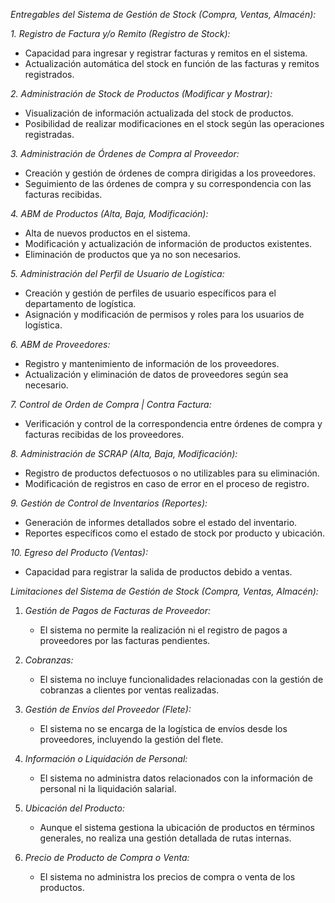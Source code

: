 *Entregables del Sistema de Gestión de Stock (Compra, Ventas, Almacén):*

*1. Registro de Factura y/o Remito (Registro de Stock):*
- Capacidad para ingresar y registrar facturas y remitos en el sistema.
- Actualización automática del stock en función de las facturas y remitos registrados.

*2. Administración de Stock de Productos (Modificar y Mostrar):*
- Visualización de información actualizada del stock de productos.
- Posibilidad de realizar modificaciones en el stock según las operaciones registradas.

*3. Administración de Órdenes de Compra al Proveedor:*
- Creación y gestión de órdenes de compra dirigidas a los proveedores.
- Seguimiento de las órdenes de compra y su correspondencia con las facturas recibidas.

*4. ABM de Productos (Alta, Baja, Modificación):*
- Alta de nuevos productos en el sistema.
- Modificación y actualización de información de productos existentes.
- Eliminación de productos que ya no son necesarios.

*5. Administración del Perfil de Usuario de Logística:*
- Creación y gestión de perfiles de usuario específicos para el departamento de logística.
- Asignación y modificación de permisos y roles para los usuarios de logística.

*6. ABM de Proveedores:*
- Registro y mantenimiento de información de los proveedores.
- Actualización y eliminación de datos de proveedores según sea necesario.

*7. Control de Orden de Compra | Contra Factura:*
- Verificación y control de la correspondencia entre órdenes de compra y facturas recibidas de los proveedores.

*8. Administración de SCRAP (Alta, Baja, Modificación):*
- Registro de productos defectuosos o no utilizables para su eliminación.
- Modificación de registros en caso de error en el proceso de registro.

*9. Gestión de Control de Inventarios (Reportes):*
- Generación de informes detallados sobre el estado del inventario.
- Reportes específicos como el estado de stock por producto y ubicación.

*10. Egreso del Producto (Ventas):*
- Capacidad para registrar la salida de productos debido a ventas.

*Limitaciones del Sistema de Gestión de Stock (Compra, Ventas, Almacén):*

1. *Gestión de Pagos de Facturas de Proveedor:*
   - El sistema no permite la realización ni el registro de pagos a proveedores por las facturas pendientes.

2. *Cobranzas:*
   - El sistema no incluye funcionalidades relacionadas con la gestión de cobranzas a clientes por ventas realizadas.

3. *Gestión de Envíos del Proveedor (Flete):*
   - El sistema no se encarga de la logística de envíos desde los proveedores, incluyendo la gestión del flete.

4. *Información o Liquidación de Personal:*
   - El sistema no administra datos relacionados con la información de personal ni la liquidación salarial.

5. *Ubicación del Producto:*
   - Aunque el sistema gestiona la ubicación de productos en términos generales, no realiza una gestión detallada de rutas internas.

6. *Precio de Producto de Compra o Venta:*
   - El sistema no administra los precios de compra o venta de los productos.